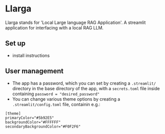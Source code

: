 # Llarga
Llarga stands for 'Local Large language RAG Application'. A streamlit application for interfacing with a local RAG LLM.

## Set up
- install instructions

## User management
- The app has a password, which you can set by creating a `.streamlit/` directory in the base directory of the app, with a `secrets.toml` file inside containing `password = "desired_password"`
- You can change various theme options by creating a `.streamlit/config.toml` file, containin e.g.:

```
[theme]
primaryColor="#5b92E5"
backgroundColor="#FFFFFF"
secondaryBackgroundColor="#F0F2F6"
```
